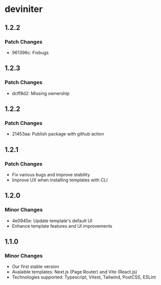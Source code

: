 # deviniter

## 1.2.2

### Patch Changes

- 961396c: Fixbugs

## 1.2.3

### Patch Changes

- dcff8d2: Missing ownership

## 1.2.2

### Patch Changes

- 21453aa: Publish package with github action

## 1.2.1

### Patch Changes

- Fix various bugs and improve stability
- Improve UX when installing templates with CLI

## 1.2.0

### Minor Changes

- 4e0945e: Update template's default UI
- Enhance template features and UI improvements

## 1.1.0

### Minor Changes

- Our first stable version
- Avalaible templates: Next.js (Page Router) and Vite (React.js)
- Technologies supported: Typescript, Vitest, Tailwind, PostCSS, ESLint

